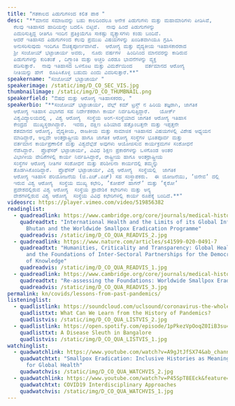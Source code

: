 ```yaml
---
title: "ಗತಕಾಲದ ಪಿಡುಗುಗಳಿಂದ ಕಲಿತ ಪಾಠ "
desc: "**ಮಾನವ ಸಮಾಜವನ್ನು ಬಹು ಕಾಲದಿಂದಲೂ ಅನೇಕ ಪಿಡುಗುಗಳು ಮತ್ತು ಮಹಾಮಾರಿಗಳು ಪೀಡಿಸಿವೆ,
  ಕೆಲವು ಇತಿಹಾಸದ ಹಾದಿಯನ್ನೇ ಬದಲಿಸಿ ಬಿಟ್ಟಿವೆ.  ನಾವು ಹಿಂದೆ ಪಿಡುಗುಗಳನ್ನು
  ಎದುರಿಸುತ್ತಿದ್ದ ರೀತಿಗೂ ಇಂದಿನ ಪ್ರತಿಕ್ರಿಯೆಗೂ ಸಾಕಷ್ಟು ವ್ಯತ್ಯಾಸಗಳು ಕಂಡು ಬಂದಿವೆ. 
  ಆದರೆ ಇತಿಹಾಸದ ಪಿಡುಗುಗಳಿಂದ ಕೆಲವು ಪ್ರಮುಖ ವಿಷಯಗಳನ್ನು ಖಂಡಿತವಾಗಿಯೂ ಗ್ರಹಿಸಿ
  ಅನುಸರಿಸುವುದು ಇಂದಿಗೂ ಔಚಿತ್ಯಪೂರ್ಣವಾಗಿದೆ.  ಆರೋಗ್ಯ ಮತ್ತು ವೈದ್ಯಕೀಯ ಇತಿಹಾಸಕಾರರಾದ
  ಶ್ರೀ ಸಂಜೋಯ್ ಭಟ್ಟಾಚಾರ್ಯ ಅವರು,  ನೂರು ವರ್ಷಗಳ  ಹಿಂದಿನಿಂದ ಮಾನವರನ್ನು ಕಾಡಿರುವ
  ಪಿಡುಗುಗಳನ್ನು ಕುರಿತಂತೆ , ದಿಗ್ಬ್ರಾಂತಿ ಮತ್ತು ಅಚ್ಚರಿ ಎರಡೂ ಭಾವನೆಗಳನ್ನು ವ್ಯಕ್ತ
  ಪಡಿಸುತ್ತಾರೆ.  ನಾವು ಇತಿಹಾಸದ ಒಳನೊಟ ಮತ್ತು ವಿಮರ್ಶೆಯಿಂದ    ವರ್ತಮಾನದ ಆರೋಗ್ಯ
  ನೀತಿಯನ್ನು ಹೇಗೆ  ರೂಪಿಸಿಕೊಳ್ಳ ಬಹುದು ಎಂದು ವಿವರಿಸುತ್ತಾರೆ.**"
speakername: "ಸಂಜೋಯ್‌ ಭಟ್ಟಾಚಾರ್ಯ "
speakerimage: /static/img/D_CO_SEC_VIS.jpg
thumbnailimage: /static/img/D_CO_THUMBNAIL.png
speakerfield: "ಔಷಧ ಮತ್ತು ಆರೋಗ್ಯ ಇತಿಹಾಸಕರರು, "
speakerbio: "**ಸಂಜೋಯ್ ಭಟ್ಟಾಚಾರ್ಯ, ವೆಲ್ಲ್‌ ಕಮ್‌ ಟ್ರಸ್ಟ್‌ ನ ಹಿರಿಯ ತಜ್ಞರಾಗಿ, ಜಾಗತಿಕ
  ಆರೋಗ್ಯ ಇತಿಹಾಸ ವಿಭಾಗದ ಸಹ ನಿರ್ದೇಶಕರಾಗಿ ಕಾರ್ಯ ನಿರ್ವಹಿಸುತ್ತಿದ್ದಾರೆ.   ಯೋರ್ಕ್‌
  ವಿಶ್ವವಿದ್ಯಾಲಯದಲ್ಲಿ , ವಿಶ್ವ ಆರೋಗ್ಯ  ಸಂಸ್ಥೆಯ ಅಂಗ-ಸಂಸ್ಥೆಯಾದ ಜಾಗತಿಕ ಆರೋಗ್ಯ ಇತಿಹಾಸ
  ಕೇಂದ್ರದ  ಮುಖ್ಯಸ್ಥರಾಗಿದ್ದಾರೆ.  ಇವರು, ದಕ್ಷಿಣ ಏಶಿಯಾದ ಹತ್ತೊಂಬತ್ತನೇ ಮತ್ತು ಇಪ್ಪತ್ತನೇ
  ಶತಮಾನದ ಆರೋಗ್ಯ, ವೈದ್ಯಕೀಯ, ರಾಜಕೀಯ ಮತ್ತು ಸಾಮಾಜಿಕ ಇತಿಹಾಸದ ವಿಷಯಗಳಲ್ಲಿ ವಿಶೇಷ ಅಧ್ಯಯನ
  ಮಾಡಿದ್ದಾರೆ, ಅಲ್ಲದೇ ಅಂತರ್ರಾಷ್ಟ್ರೀಯ ಹಾಗೂ ಜಾಗತಿಕ ಆರೋಗ್ಯ ಸಂಸ್ಥೆಗಳ ಭೂತಪೂರ್ವ ಮತ್ತು
  ವರ್ತಮಾನ ಕಾರ್ಯಪ್ರಣಾಲಿಕೆ ಮತ್ತು ವಿಶ್ವದೆಲ್ಲೆಡೆ ಅವುಗಳು ಆಯೋಜಿಸುವ ಕಾರ್ಯಕ್ರಮಗಳ ಸಂಶೋಧನೆ
  ನೆಡೆಸಿದ್ದಾರೆ.  ಪ್ರೊಫೆಸರ್ ಭಟ್ಟಾಚಾರ್ಯ, ವಿವಿಧ ಶಿಕ್ಷಣ ಪ್ರಕಾರಗಳನ್ನು ಒಳಗೊಂಡ ಅಂತರ
  ವಿಭಾಗೀಯ ವೇದಿಕೆಗಳಲ್ಲಿ ಕಾರ್ಯ ನಿರ್ವಹಿಸಿದ್ದಾರೆ, ರಾಷ್ಟ್ರೀಯ ಹಾಗೂ ಅಂತರ್ರಾಷ್ಟ್ರೀಯ
  ಸಂಸ್ಥೆಗಳ ಆರೋಗ್ಯ ನೀತಿಗಳ ಸಂಶೋಧನೆ ಮತ್ತು ಪರಿಶೀಲನಾ ಕಾರ್ಯದಲ್ಲಿ ತಮ್ಮನ್ನು
  ತೊಡಗಿಸಿಕೊಂಡಿದ್ದಾರೆ.  ಪ್ರೊಫೆಸರ್ ಭಟ್ಟಾಚಾರ್ಯ, ವಿಶ್ವ ಆರೋಗ್ಯ  ಸಂಸ್ಥೆಯಲ್ಲಿ  ಜಾಗತಿಕ
  ಆರೋಗ್ಯ ಇತಿಹಾಸ ಪರಿಯೋಜನೆಯ (ಜಿ.ಎಚ್.ಎಚ್)‌ ಸಹ ಸಂಸ್ಥಾಪಕರು.  ಈ ಯೋಜನೆಯು, ʼಜಿನೇವʼ ದಲ್ಲಿ
  ಇರುವ ವಿಶ್ವ ಆರೋಗ್ಯ  ಸಂಸ್ಥೆಯ ಮುಖ್ಯ ಕಛೇರಿ, ʼಕೋಪನ್ ಹಾಗನ್‌ʼ ಮತ್ತು ʼಕೈರೋʼ
  ಪ್ರದೇಶದಲ್ಲಿರುವ ವಿಶ್ವ ಆರೋಗ್ಯ  ಸಂಸ್ಥೆಯ ಪ್ರಾದೇಶಿಕ ಕಛೇರಿಗಳು ಮತ್ತು ಅನ್ಯ
  ದೇಶಗಳಲ್ಲಿರುವ ವಿಶ್ವ ಆರೋಗ್ಯ  ಸಂಸ್ಥೆಯ ವಿವಿಧ ಕಛೇರಿಗಳಲ್ಲಿ ಕಾರ್ಯ ರೂಪಕ್ಕೆ ಬಂದಿದೆ.**"
videosrc: https://player.vimeo.com/video/519856382
readinglist:
  - quadreadlink: https://www.cambridge.org/core/journals/medical-history/article/international-health-and-the-limits-of-its-global-influence-bhutan-and-the-worldwide-smallpox-eradication-programme/439B3BCA121FD269945B4645B1DE37CE#
    quadreadtxt: "International Health and the Limits of its Global Influence:
      Bhutan and the Worldwide Smallpox Eradication Programme"
    quadreadvis: /static/img/D_CO_QUA_READVIS_2.jpg
  - quadreadlink: https://www.nature.com/articles/s41599-020-0491-7
    quadreadtxt: "Humanities, Criticality and Transparency: Global Health Histories
      and the Foundations of Inter-Sectoral Partnerships for the Democratisation
      of Knowledge"
    quadreadvis: /static/img/D_CO_QUA_READVIS_1.jpg
  - quadreadlink: https://www.cambridge.org/core/journals/medical-history/article/reassessing-the-foundations-worldwide-smallpox-eradication-195767/A95275198E1EC0668D7B15B240EBF1F0
    quadreadtxt: "Re-assessing the Foundations: Worldwide Smallpox Eradication, 1957–67 "
    quadreadvis: /static/img/D_CO_QUA_READVIS_3.jpg
permalink: kn/covids/lessons-from-past-pandemics/
listeninglist:
  - quadlistlink: https://soundcloud.com/uclsound/coronavirus-the-whole-story-what-can-we-learn-from-the-history-of-pandemics
    quadlisttxt: What Can We Learn from the History of Pandemics?
    quadlistvis: /static/img/D_CO_QUA_LISTVIS_2.jpg
  - quadlistlink: https://open.spotify.com/episode/1pPkezVpOoqZ0IiB3su49v
    quadlisttxt: A Disease Sleuth in Bangalore
    quadlistvis: /static/img/D_CO_QUA_LISTVIS_1.jpg
watchinglist:
  - quadwatchlink: https://www.youtube.com/watch?v=A9gJtJfSX74&ab_channel=CentreforSocialandEconomicProgress
    quadwatchtxt: "Smallpox Eradication: Inclusive Histories as Meaningful Roadmaps
      for Global Health"
    quadwatchvis: /static/img/D_CO_QUA_WATCHVIS_2.jpg
  - quadwatchlink: https://www.youtube.com/watch?v=P45SpT8EEck&feature=youtu.be&ab_channel=UniversityofYorkAudioVisualCentre
    quadwatchtxt: COVID19 Interdisciplinary Approaches
    quadwatchvis: /static/img/D_CO_QUA_WATCHVIS_1.jpg
---
```

